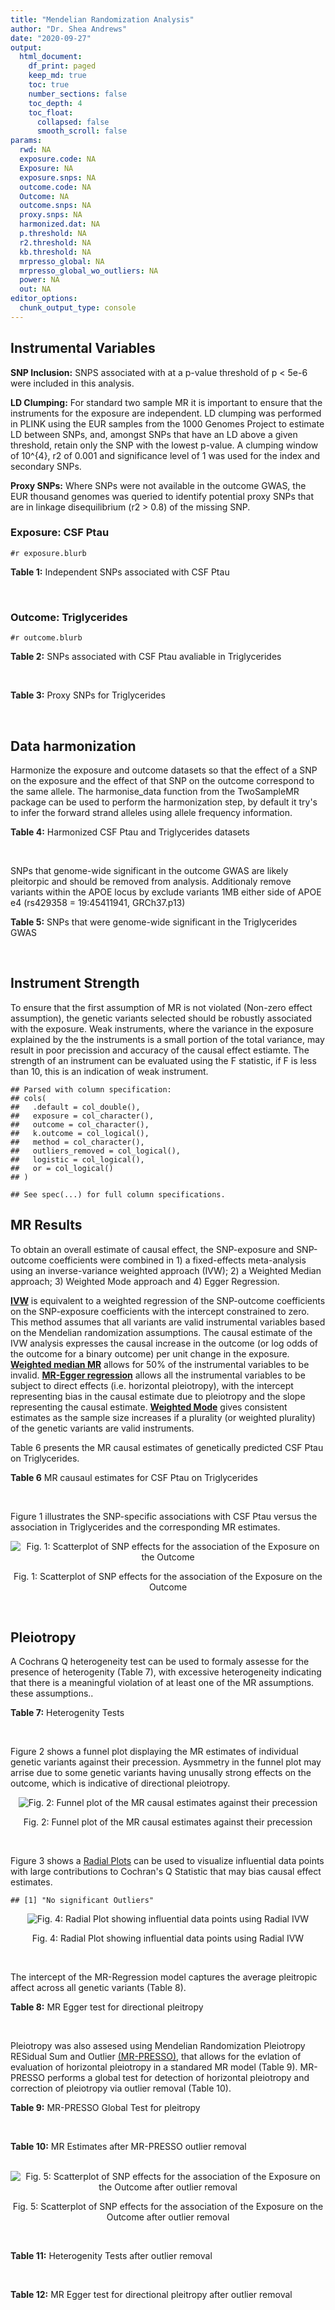 ```yaml
---
title: "Mendelian Randomization Analysis"
author: "Dr. Shea Andrews"
date: "2020-09-27"
output:
  html_document:
    df_print: paged
    keep_md: true
    toc: true
    number_sections: false
    toc_depth: 4
    toc_float:
      collapsed: false
      smooth_scroll: false
params:
  rwd: NA
  exposure.code: NA
  Exposure: NA
  exposure.snps: NA
  outcome.code: NA
  Outcome: NA
  outcome.snps: NA
  proxy.snps: NA
  harmonized.dat: NA
  p.threshold: NA
  r2.threshold: NA
  kb.threshold: NA
  mrpresso_global: NA
  mrpresso_global_wo_outliers: NA
  power: NA
  out: NA
editor_options:
  chunk_output_type: console
---
```







## Instrumental Variables
**SNP Inclusion:** SNPS associated with at a p-value threshold of p < 5e-6 were included in this analysis.
<br>

**LD Clumping:** For standard two sample MR it is important to ensure that the instruments for the exposure are independent. LD clumping was performed in PLINK using the EUR samples from the 1000 Genomes Project to estimate LD between SNPs, and, amongst SNPs that have an LD above a given threshold, retain only the SNP with the lowest p-value. A clumping window of 10^{4}, r2 of 0.001 and significance level of 1 was used for the index and secondary SNPs.
<br>

**Proxy SNPs:** Where SNPs were not available in the outcome GWAS, the EUR thousand genomes was queried to identify potential proxy SNPs that are in linkage disequilibrium (r2 > 0.8) of the missing SNP.
<br>

### Exposure: CSF Ptau
`#r exposure.blurb`
<br>

**Table 1:** Independent SNPs associated with CSF Ptau
<div data-pagedtable="false">
  <script data-pagedtable-source type="application/json">
{"columns":[{"label":["SNP"],"name":[1],"type":["chr"],"align":["left"]},{"label":["CHROM"],"name":[2],"type":["dbl"],"align":["right"]},{"label":["POS"],"name":[3],"type":["dbl"],"align":["right"]},{"label":["REF"],"name":[4],"type":["chr"],"align":["left"]},{"label":["ALT"],"name":[5],"type":["chr"],"align":["left"]},{"label":["AF"],"name":[6],"type":["dbl"],"align":["right"]},{"label":["BETA"],"name":[7],"type":["dbl"],"align":["right"]},{"label":["SE"],"name":[8],"type":["dbl"],"align":["right"]},{"label":["Z"],"name":[9],"type":["dbl"],"align":["right"]},{"label":["P"],"name":[10],"type":["dbl"],"align":["right"]},{"label":["N"],"name":[11],"type":["dbl"],"align":["right"]},{"label":["TRAIT"],"name":[12],"type":["chr"],"align":["left"]}],"data":[{"1":"rs4267554","2":"2","3":"46901045","4":"A","5":"G","6":"0.1037360","7":"-0.04197","8":"0.008801","9":"-4.768776","10":"1.976e-06","11":"3146","12":"CSF_ptau"},{"1":"rs35055419","2":"3","3":"190663557","4":"T","5":"C","6":"0.3498150","7":"0.03490","8":"0.005653","9":"6.173713","10":"7.624e-10","11":"3146","12":"CSF_ptau"},{"1":"rs16897042","2":"5","3":"67107448","4":"T","5":"C","6":"0.0184850","7":"0.07870","8":"0.016050","9":"4.903427","10":"9.998e-07","11":"3146","12":"CSF_ptau"},{"1":"rs60871478","2":"7","3":"827325","4":"A","5":"G","6":"0.7729760","7":"-0.03472","8":"0.006863","9":"-5.059010","10":"4.505e-07","11":"3146","12":"CSF_ptau"},{"1":"rs7798280","2":"7","3":"15093202","4":"C","5":"A","6":"0.3549910","7":"-0.03378","8":"0.006773","9":"-4.987450","10":"6.699e-07","11":"3146","12":"CSF_ptau"},{"1":"rs2439313","2":"8","3":"32533316","4":"A","5":"G","6":"0.5620010","7":"-0.02653","8":"0.005418","9":"-4.896640","10":"1.025e-06","11":"3146","12":"CSF_ptau"},{"1":"rs514716","2":"9","3":"3929424","4":"C","5":"T","6":"0.8443070","7":"0.04876","8":"0.008764","9":"5.563670","10":"2.935e-08","11":"3146","12":"CSF_ptau"},{"1":"rs9527039","2":"13","3":"53504675","4":"T","5":"C","6":"0.0810909","7":"-0.06098","8":"0.010450","9":"-5.835407","10":"5.947e-09","11":"3146","12":"CSF_ptau"},{"1":"rs12889974","2":"14","3":"77609298","4":"C","5":"G","6":"0.0913043","7":"0.04955","8":"0.010660","9":"4.648218","10":"3.555e-06","11":"3146","12":"CSF_ptau"},{"1":"rs12961169","2":"18","3":"77381649","4":"C","5":"T","6":"0.1395560","7":"0.05004","8":"0.008013","9":"6.244852","10":"5.117e-10","11":"3146","12":"CSF_ptau"},{"1":"rs769449","2":"19","3":"45410002","4":"G","5":"A","6":"0.0998545","7":"0.07930","8":"0.006542","9":"12.121675","10":"5.299e-33","11":"3146","12":"CSF_ptau"},{"1":"rs34871495","2":"20","3":"55310283","4":"C","5":"T","6":"0.0282916","7":"0.08995","8":"0.016740","9":"5.373357","10":"8.307e-08","11":"3146","12":"CSF_ptau"},{"1":"rs41157","2":"22","3":"30405151","4":"T","5":"C","6":"0.7146230","7":"-0.02538","8":"0.005504","9":"-4.611190","10":"4.182e-06","11":"3146","12":"CSF_ptau"}],"options":{"columns":{"min":{},"max":[10]},"rows":{"min":[10],"max":[10]},"pages":{}}}
  </script>
</div>
<br>

### Outcome: Triglycerides
`#r outcome.blurb`
<br>

**Table 2:** SNPs associated with CSF Ptau avaliable in Triglycerides
<div data-pagedtable="false">
  <script data-pagedtable-source type="application/json">
{"columns":[{"label":["SNP"],"name":[1],"type":["chr"],"align":["left"]},{"label":["CHROM"],"name":[2],"type":["dbl"],"align":["right"]},{"label":["POS"],"name":[3],"type":["dbl"],"align":["right"]},{"label":["REF"],"name":[4],"type":["chr"],"align":["left"]},{"label":["ALT"],"name":[5],"type":["chr"],"align":["left"]},{"label":["AF"],"name":[6],"type":["dbl"],"align":["right"]},{"label":["BETA"],"name":[7],"type":["dbl"],"align":["right"]},{"label":["SE"],"name":[8],"type":["dbl"],"align":["right"]},{"label":["Z"],"name":[9],"type":["dbl"],"align":["right"]},{"label":["P"],"name":[10],"type":["dbl"],"align":["right"]},{"label":["N"],"name":[11],"type":["dbl"],"align":["right"]},{"label":["TRAIT"],"name":[12],"type":["chr"],"align":["left"]}],"data":[{"1":"rs4267554","2":"2","3":"46901045","4":"A","5":"G","6":"0.1037360","7":"0.0058","8":"0.0075","9":"0.7733333","10":"6.415e-01","11":"91013.00","12":"Triglycerides"},{"1":"rs16897042","2":"5","3":"67107448","4":"T","5":"C","6":"0.0184850","7":"0.0052","8":"0.0151","9":"0.3443709","10":"5.561e-01","11":"87892.00","12":"Triglycerides"},{"1":"rs7798280","2":"7","3":"15093202","4":"C","5":"A","6":"0.3549910","7":"0.0030","8":"0.0051","9":"0.5882353","10":"5.272e-01","11":"91013.00","12":"Triglycerides"},{"1":"rs514716","2":"9","3":"3929424","4":"C","5":"T","6":"0.8443070","7":"-0.0029","8":"0.0071","9":"-0.4084510","10":"8.813e-01","11":"91013.00","12":"Triglycerides"},{"1":"rs9527039","2":"13","3":"53504675","4":"T","5":"C","6":"0.0810909","7":"-0.0079","8":"0.0089","9":"-0.8876400","10":"3.888e-01","11":"90042.00","12":"Triglycerides"},{"1":"rs769449","2":"19","3":"45410002","4":"G","5":"A","6":"0.0998545","7":"0.0423","8":"0.0069","9":"6.1304348","10":"3.150e-09","11":"87395.76","12":"Triglycerides"},{"1":"rs41157","2":"22","3":"30405151","4":"T","5":"C","6":"0.7146230","7":"0.0011","8":"0.0049","9":"0.2244898","10":"9.403e-01","11":"87974.00","12":"Triglycerides"},{"1":"rs35055419","2":"NA","3":"NA","4":"NA","5":"NA","6":"NA","7":"NA","8":"NA","9":"NA","10":"NA","11":"NA","12":"NA"},{"1":"rs60871478","2":"NA","3":"NA","4":"NA","5":"NA","6":"NA","7":"NA","8":"NA","9":"NA","10":"NA","11":"NA","12":"NA"},{"1":"rs2439313","2":"NA","3":"NA","4":"NA","5":"NA","6":"NA","7":"NA","8":"NA","9":"NA","10":"NA","11":"NA","12":"NA"},{"1":"rs12889974","2":"NA","3":"NA","4":"NA","5":"NA","6":"NA","7":"NA","8":"NA","9":"NA","10":"NA","11":"NA","12":"NA"},{"1":"rs12961169","2":"NA","3":"NA","4":"NA","5":"NA","6":"NA","7":"NA","8":"NA","9":"NA","10":"NA","11":"NA","12":"NA"},{"1":"rs34871495","2":"NA","3":"NA","4":"NA","5":"NA","6":"NA","7":"NA","8":"NA","9":"NA","10":"NA","11":"NA","12":"NA"}],"options":{"columns":{"min":{},"max":[10]},"rows":{"min":[10],"max":[10]},"pages":{}}}
  </script>
</div>
<br>

**Table 3:** Proxy SNPs for Triglycerides
<div data-pagedtable="false">
  <script data-pagedtable-source type="application/json">
{"columns":[{"label":["target_snp"],"name":[1],"type":["chr"],"align":["left"]},{"label":["proxy_snp"],"name":[2],"type":["chr"],"align":["left"]},{"label":["ld.r2"],"name":[3],"type":["dbl"],"align":["right"]},{"label":["Dprime"],"name":[4],"type":["dbl"],"align":["right"]},{"label":["PHASE"],"name":[5],"type":["chr"],"align":["left"]},{"label":["X12"],"name":[6],"type":["lgl"],"align":["right"]},{"label":["CHROM"],"name":[7],"type":["dbl"],"align":["right"]},{"label":["POS"],"name":[8],"type":["dbl"],"align":["right"]},{"label":["REF.proxy"],"name":[9],"type":["chr"],"align":["left"]},{"label":["ALT.proxy"],"name":[10],"type":["chr"],"align":["left"]},{"label":["AF"],"name":[11],"type":["dbl"],"align":["right"]},{"label":["BETA"],"name":[12],"type":["dbl"],"align":["right"]},{"label":["SE"],"name":[13],"type":["dbl"],"align":["right"]},{"label":["Z"],"name":[14],"type":["dbl"],"align":["right"]},{"label":["P"],"name":[15],"type":["dbl"],"align":["right"]},{"label":["N"],"name":[16],"type":["dbl"],"align":["right"]},{"label":["TRAIT"],"name":[17],"type":["chr"],"align":["left"]},{"label":["ref"],"name":[18],"type":["chr"],"align":["left"]},{"label":["ref.proxy"],"name":[19],"type":["chr"],"align":["left"]},{"label":["alt"],"name":[20],"type":["chr"],"align":["left"]},{"label":["alt.proxy"],"name":[21],"type":["chr"],"align":["left"]},{"label":["ALT"],"name":[22],"type":["chr"],"align":["left"]},{"label":["REF"],"name":[23],"type":["chr"],"align":["left"]},{"label":["proxy.outcome"],"name":[24],"type":["lgl"],"align":["right"]}],"data":[{"1":"rs35055419","2":"rs2088882","3":"1.000000","4":"1.000000","5":"CG/TA","6":"NA","7":"3","8":"190656524","9":"A","10":"G","11":"0.347834","12":"0.0026","13":"0.0048","14":"0.54166667","15":"0.7000","16":"91013","17":"Triglycerides","18":"C","19":"G","20":"T","21":"A","22":"C","23":"T","24":"TRUE"},{"1":"rs60871478","2":"rs4374882","3":"0.980202","4":"1.000000","5":"AC/GT","6":"NA","7":"7","8":"821798","9":"C","10":"T","11":"0.726636","12":"0.0117","13":"0.0070","14":"1.67142857","15":"0.1534","16":"89013","17":"Triglycerides","18":"A","19":"C","20":"G","21":"T","22":"G","23":"A","24":"TRUE"},{"1":"rs2439313","2":"rs2919392","3":"0.919506","4":"0.978764","5":"AA/GG","6":"NA","7":"8","8":"32524451","9":"A","10":"G","11":"0.563021","12":"-0.0045","13":"0.0049","14":"-0.91836700","15":"0.3620","16":"91013","17":"Triglycerides","18":"A","19":"A","20":"G","21":"G","22":"G","23":"A","24":"TRUE"},{"1":"rs12961169","2":"rs7233060","3":"0.938982","4":"0.979050","5":"TA/CG","6":"NA","7":"18","8":"77392379","9":"G","10":"A","11":"0.139594","12":"0.0003","13":"0.0069","14":"0.04347826","15":"0.6323","16":"89215","17":"Triglycerides","18":"T","19":"A","20":"C","21":"G","22":"T","23":"C","24":"TRUE"},{"1":"rs12889974","2":"NA","3":"NA","4":"NA","5":"NA","6":"NA","7":"NA","8":"NA","9":"NA","10":"NA","11":"NA","12":"NA","13":"NA","14":"NA","15":"NA","16":"NA","17":"NA","18":"NA","19":"NA","20":"NA","21":"NA","22":"NA","23":"NA","24":"NA"},{"1":"rs34871495","2":"NA","3":"NA","4":"NA","5":"NA","6":"NA","7":"NA","8":"NA","9":"NA","10":"NA","11":"NA","12":"NA","13":"NA","14":"NA","15":"NA","16":"NA","17":"NA","18":"NA","19":"NA","20":"NA","21":"NA","22":"NA","23":"NA","24":"NA"}],"options":{"columns":{"min":{},"max":[10]},"rows":{"min":[10],"max":[10]},"pages":{}}}
  </script>
</div>
<br>

## Data harmonization
Harmonize the exposure and outcome datasets so that the effect of a SNP on the exposure and the effect of that SNP on the outcome correspond to the same allele. The harmonise_data function from the TwoSampleMR package can be used to perform the harmonization step, by default it try's to infer the forward strand alleles using allele frequency information.
<br>

**Table 4:** Harmonized CSF Ptau and Triglycerides datasets
<div data-pagedtable="false">
  <script data-pagedtable-source type="application/json">
{"columns":[{"label":["SNP"],"name":[1],"type":["chr"],"align":["left"]},{"label":["effect_allele.exposure"],"name":[2],"type":["chr"],"align":["left"]},{"label":["other_allele.exposure"],"name":[3],"type":["chr"],"align":["left"]},{"label":["effect_allele.outcome"],"name":[4],"type":["chr"],"align":["left"]},{"label":["other_allele.outcome"],"name":[5],"type":["chr"],"align":["left"]},{"label":["beta.exposure"],"name":[6],"type":["dbl"],"align":["right"]},{"label":["beta.outcome"],"name":[7],"type":["dbl"],"align":["right"]},{"label":["eaf.exposure"],"name":[8],"type":["dbl"],"align":["right"]},{"label":["eaf.outcome"],"name":[9],"type":["dbl"],"align":["right"]},{"label":["remove"],"name":[10],"type":["lgl"],"align":["right"]},{"label":["palindromic"],"name":[11],"type":["lgl"],"align":["right"]},{"label":["ambiguous"],"name":[12],"type":["lgl"],"align":["right"]},{"label":["id.outcome"],"name":[13],"type":["chr"],"align":["left"]},{"label":["chr.outcome"],"name":[14],"type":["dbl"],"align":["right"]},{"label":["pos.outcome"],"name":[15],"type":["dbl"],"align":["right"]},{"label":["se.outcome"],"name":[16],"type":["dbl"],"align":["right"]},{"label":["z.outcome"],"name":[17],"type":["dbl"],"align":["right"]},{"label":["pval.outcome"],"name":[18],"type":["dbl"],"align":["right"]},{"label":["samplesize.outcome"],"name":[19],"type":["dbl"],"align":["right"]},{"label":["outcome"],"name":[20],"type":["chr"],"align":["left"]},{"label":["mr_keep.outcome"],"name":[21],"type":["lgl"],"align":["right"]},{"label":["pval_origin.outcome"],"name":[22],"type":["chr"],"align":["left"]},{"label":["chr.exposure"],"name":[23],"type":["dbl"],"align":["right"]},{"label":["pos.exposure"],"name":[24],"type":["dbl"],"align":["right"]},{"label":["se.exposure"],"name":[25],"type":["dbl"],"align":["right"]},{"label":["z.exposure"],"name":[26],"type":["dbl"],"align":["right"]},{"label":["pval.exposure"],"name":[27],"type":["dbl"],"align":["right"]},{"label":["samplesize.exposure"],"name":[28],"type":["dbl"],"align":["right"]},{"label":["exposure"],"name":[29],"type":["chr"],"align":["left"]},{"label":["mr_keep.exposure"],"name":[30],"type":["lgl"],"align":["right"]},{"label":["pval_origin.exposure"],"name":[31],"type":["chr"],"align":["left"]},{"label":["id.exposure"],"name":[32],"type":["chr"],"align":["left"]},{"label":["action"],"name":[33],"type":["dbl"],"align":["right"]},{"label":["mr_keep"],"name":[34],"type":["lgl"],"align":["right"]},{"label":["pt"],"name":[35],"type":["dbl"],"align":["right"]},{"label":["pleitropy_keep"],"name":[36],"type":["lgl"],"align":["right"]},{"label":["mrpresso_RSSobs"],"name":[37],"type":["lgl"],"align":["right"]},{"label":["mrpresso_pval"],"name":[38],"type":["lgl"],"align":["right"]},{"label":["mrpresso_keep"],"name":[39],"type":["lgl"],"align":["right"]}],"data":[{"1":"rs12961169","2":"T","3":"C","4":"T","5":"C","6":"0.05004","7":"0.0003","8":"0.1395560","9":"0.1395940","10":"FALSE","11":"FALSE","12":"FALSE","13":"Lp5mhm","14":"18","15":"77392379","16":"0.0069","17":"0.04347826","18":"6.323e-01","19":"89215.00","20":"Willer2013tg","21":"TRUE","22":"reported","23":"18","24":"77381649","25":"0.008013","26":"6.244852","27":"5.117e-10","28":"3146","29":"Deming2017ptau","30":"TRUE","31":"reported","32":"dbJHhB","33":"2","34":"TRUE","35":"5e-06","36":"TRUE","37":"NA","38":"NA","39":"TRUE"},{"1":"rs16897042","2":"C","3":"T","4":"C","5":"T","6":"0.07870","7":"0.0052","8":"0.0184850","9":"0.0184850","10":"FALSE","11":"FALSE","12":"FALSE","13":"Lp5mhm","14":"5","15":"67107448","16":"0.0151","17":"0.34437086","18":"5.561e-01","19":"87892.00","20":"Willer2013tg","21":"TRUE","22":"reported","23":"5","24":"67107448","25":"0.016050","26":"4.903427","27":"9.998e-07","28":"3146","29":"Deming2017ptau","30":"TRUE","31":"reported","32":"dbJHhB","33":"2","34":"TRUE","35":"5e-06","36":"TRUE","37":"NA","38":"NA","39":"TRUE"},{"1":"rs2439313","2":"G","3":"A","4":"G","5":"A","6":"-0.02653","7":"-0.0045","8":"0.5620010","9":"0.5630210","10":"FALSE","11":"FALSE","12":"FALSE","13":"Lp5mhm","14":"8","15":"32524451","16":"0.0049","17":"-0.91836700","18":"3.620e-01","19":"91013.00","20":"Willer2013tg","21":"TRUE","22":"reported","23":"8","24":"32533316","25":"0.005418","26":"-4.896640","27":"1.025e-06","28":"3146","29":"Deming2017ptau","30":"TRUE","31":"reported","32":"dbJHhB","33":"2","34":"TRUE","35":"5e-06","36":"TRUE","37":"NA","38":"NA","39":"TRUE"},{"1":"rs35055419","2":"C","3":"T","4":"C","5":"T","6":"0.03490","7":"0.0026","8":"0.3498150","9":"0.3478340","10":"FALSE","11":"FALSE","12":"FALSE","13":"Lp5mhm","14":"3","15":"190656524","16":"0.0048","17":"0.54166667","18":"7.000e-01","19":"91013.00","20":"Willer2013tg","21":"TRUE","22":"reported","23":"3","24":"190663557","25":"0.005653","26":"6.173713","27":"7.624e-10","28":"3146","29":"Deming2017ptau","30":"TRUE","31":"reported","32":"dbJHhB","33":"2","34":"TRUE","35":"5e-06","36":"TRUE","37":"NA","38":"NA","39":"TRUE"},{"1":"rs41157","2":"C","3":"T","4":"C","5":"T","6":"-0.02538","7":"0.0011","8":"0.7146230","9":"0.7146230","10":"FALSE","11":"FALSE","12":"FALSE","13":"Lp5mhm","14":"22","15":"30405151","16":"0.0049","17":"0.22448980","18":"9.403e-01","19":"87974.00","20":"Willer2013tg","21":"TRUE","22":"reported","23":"22","24":"30405151","25":"0.005504","26":"-4.611190","27":"4.182e-06","28":"3146","29":"Deming2017ptau","30":"TRUE","31":"reported","32":"dbJHhB","33":"2","34":"TRUE","35":"5e-06","36":"TRUE","37":"NA","38":"NA","39":"TRUE"},{"1":"rs4267554","2":"G","3":"A","4":"G","5":"A","6":"-0.04197","7":"0.0058","8":"0.1037360","9":"0.1037360","10":"FALSE","11":"FALSE","12":"FALSE","13":"Lp5mhm","14":"2","15":"46901045","16":"0.0075","17":"0.77333333","18":"6.415e-01","19":"91013.00","20":"Willer2013tg","21":"TRUE","22":"reported","23":"2","24":"46901045","25":"0.008801","26":"-4.768776","27":"1.976e-06","28":"3146","29":"Deming2017ptau","30":"TRUE","31":"reported","32":"dbJHhB","33":"2","34":"TRUE","35":"5e-06","36":"TRUE","37":"NA","38":"NA","39":"TRUE"},{"1":"rs514716","2":"T","3":"C","4":"T","5":"C","6":"0.04876","7":"-0.0029","8":"0.8443070","9":"0.8443070","10":"FALSE","11":"FALSE","12":"FALSE","13":"Lp5mhm","14":"9","15":"3929424","16":"0.0071","17":"-0.40845100","18":"8.813e-01","19":"91013.00","20":"Willer2013tg","21":"TRUE","22":"reported","23":"9","24":"3929424","25":"0.008764","26":"5.563670","27":"2.935e-08","28":"3146","29":"Deming2017ptau","30":"TRUE","31":"reported","32":"dbJHhB","33":"2","34":"TRUE","35":"5e-06","36":"TRUE","37":"NA","38":"NA","39":"TRUE"},{"1":"rs60871478","2":"G","3":"A","4":"G","5":"A","6":"-0.03472","7":"0.0117","8":"0.7729760","9":"0.7266360","10":"FALSE","11":"FALSE","12":"FALSE","13":"Lp5mhm","14":"7","15":"821798","16":"0.0070","17":"1.67142857","18":"1.534e-01","19":"89013.00","20":"Willer2013tg","21":"TRUE","22":"reported","23":"7","24":"827325","25":"0.006863","26":"-5.059010","27":"4.505e-07","28":"3146","29":"Deming2017ptau","30":"TRUE","31":"reported","32":"dbJHhB","33":"2","34":"TRUE","35":"5e-06","36":"TRUE","37":"NA","38":"NA","39":"TRUE"},{"1":"rs769449","2":"A","3":"G","4":"A","5":"G","6":"0.07930","7":"0.0423","8":"0.0998545","9":"0.0998545","10":"FALSE","11":"FALSE","12":"FALSE","13":"Lp5mhm","14":"19","15":"45410002","16":"0.0069","17":"6.13043478","18":"3.150e-09","19":"87395.76","20":"Willer2013tg","21":"TRUE","22":"reported","23":"19","24":"45410002","25":"0.006542","26":"12.121675","27":"5.299e-33","28":"3146","29":"Deming2017ptau","30":"TRUE","31":"reported","32":"dbJHhB","33":"2","34":"TRUE","35":"5e-06","36":"FALSE","37":"NA","38":"NA","39":"TRUE"},{"1":"rs7798280","2":"A","3":"C","4":"A","5":"C","6":"-0.03378","7":"0.0030","8":"0.3549910","9":"0.3549910","10":"FALSE","11":"FALSE","12":"FALSE","13":"Lp5mhm","14":"7","15":"15093202","16":"0.0051","17":"0.58823529","18":"5.272e-01","19":"91013.00","20":"Willer2013tg","21":"TRUE","22":"reported","23":"7","24":"15093202","25":"0.006773","26":"-4.987450","27":"6.699e-07","28":"3146","29":"Deming2017ptau","30":"TRUE","31":"reported","32":"dbJHhB","33":"2","34":"TRUE","35":"5e-06","36":"TRUE","37":"NA","38":"NA","39":"TRUE"},{"1":"rs9527039","2":"C","3":"T","4":"C","5":"T","6":"-0.06098","7":"-0.0079","8":"0.0810909","9":"0.0810909","10":"FALSE","11":"FALSE","12":"FALSE","13":"Lp5mhm","14":"13","15":"53504675","16":"0.0089","17":"-0.88764000","18":"3.888e-01","19":"90042.00","20":"Willer2013tg","21":"TRUE","22":"reported","23":"13","24":"53504675","25":"0.010450","26":"-5.835407","27":"5.947e-09","28":"3146","29":"Deming2017ptau","30":"TRUE","31":"reported","32":"dbJHhB","33":"2","34":"TRUE","35":"5e-06","36":"TRUE","37":"NA","38":"NA","39":"TRUE"}],"options":{"columns":{"min":{},"max":[10]},"rows":{"min":[10],"max":[10]},"pages":{}}}
  </script>
</div>
<br>

SNPs that genome-wide significant in the outcome GWAS are likely pleitorpic and should be removed from analysis. Additionaly remove variants within the APOE locus by exclude variants 1MB either side of APOE e4 (rs429358 = 19:45411941, GRCh37.p13)
<br>


**Table 5:** SNPs that were genome-wide significant in the Triglycerides GWAS
<div data-pagedtable="false">
  <script data-pagedtable-source type="application/json">
{"columns":[{"label":["SNP"],"name":[1],"type":["chr"],"align":["left"]},{"label":["chr.outcome"],"name":[2],"type":["dbl"],"align":["right"]},{"label":["pos.outcome"],"name":[3],"type":["dbl"],"align":["right"]},{"label":["pval.exposure"],"name":[4],"type":["dbl"],"align":["right"]},{"label":["pval.outcome"],"name":[5],"type":["dbl"],"align":["right"]}],"data":[{"1":"rs769449","2":"19","3":"45410002","4":"5.299e-33","5":"3.15e-09"}],"options":{"columns":{"min":{},"max":[10]},"rows":{"min":[10],"max":[10]},"pages":{}}}
  </script>
</div>
<br>


## Instrument Strength
To ensure that the first assumption of MR is not violated (Non-zero effect assumption), the genetic variants selected should be robustly associated with the exposure. Weak instruments, where the variance in the exposure explained by the the instruments is a small portion of the total variance, may result in poor precission and accuracy of the causal effect estiamte. The strength of an instrument can be evaluated using the F statistic, if F is less than 10, this is an indication of weak instrument.


```
## Parsed with column specification:
## cols(
##   .default = col_double(),
##   exposure = col_character(),
##   outcome = col_character(),
##   k.outcome = col_logical(),
##   method = col_character(),
##   outliers_removed = col_logical(),
##   logistic = col_logical(),
##   or = col_logical()
## )
```

```
## See spec(...) for full column specifications.
```

<div data-pagedtable="false">
  <script data-pagedtable-source type="application/json">
{"columns":[{"label":["outliers_removed"],"name":[1],"type":["lgl"],"align":["right"]},{"label":["pve.exposure"],"name":[2],"type":["dbl"],"align":["right"]},{"label":["F"],"name":[3],"type":["dbl"],"align":["right"]},{"label":["Alpha"],"name":[4],"type":["dbl"],"align":["right"]},{"label":["NCP"],"name":[5],"type":["dbl"],"align":["right"]},{"label":["Power"],"name":[6],"type":["dbl"],"align":["right"]}],"data":[{"1":"FALSE","2":"0.09095326","3":"31.36676","4":"0.05","5":"0.0548239","6":"0.05630378"}],"options":{"columns":{"min":{},"max":[10]},"rows":{"min":[10],"max":[10]},"pages":{}}}
  </script>
</div>

##  MR Results
To obtain an overall estimate of causal effect, the SNP-exposure and SNP-outcome coefficients were combined in 1) a fixed-effects meta-analysis using an inverse-variance weighted approach (IVW); 2) a Weighted Median approach; 3) Weighted Mode approach and 4) Egger Regression.


[**IVW**](https://doi.org/10.1002/gepi.21758) is equivalent to a weighted regression of the SNP-outcome coefficients on the SNP-exposure coefficients with the intercept constrained to zero. This method assumes that all variants are valid instrumental variables based on the Mendelian randomization assumptions. The causal estimate of the IVW analysis expresses the causal increase in the outcome (or log odds of the outcome for a binary outcome) per unit change in the exposure. [**Weighted median MR**](https://doi.org/10.1002/gepi.21965) allows for 50% of the instrumental variables to be invalid. [**MR-Egger regression**](https://doi.org/10.1093/ije/dyw220) allows all the instrumental variables to be subject to direct effects (i.e. horizontal pleiotropy), with the intercept representing bias in the causal estimate due to pleiotropy and the slope representing the causal estimate. [**Weighted Mode**](https://doi.org/10.1093/ije/dyx102) gives consistent estimates as the sample size increases if a plurality (or weighted plurality) of the genetic variants are valid instruments.
<br>



Table 6 presents the MR causal estimates of genetically predicted CSF Ptau on Triglycerides.
<br>

**Table 6** MR causaul estimates for CSF Ptau on Triglycerides
<div data-pagedtable="false">
  <script data-pagedtable-source type="application/json">
{"columns":[{"label":["id.exposure"],"name":[1],"type":["chr"],"align":["left"]},{"label":["id.outcome"],"name":[2],"type":["chr"],"align":["left"]},{"label":["outcome"],"name":[3],"type":["fctr"],"align":["left"]},{"label":["exposure"],"name":[4],"type":["fctr"],"align":["left"]},{"label":["method"],"name":[5],"type":["fctr"],"align":["left"]},{"label":["nsnp"],"name":[6],"type":["int"],"align":["right"]},{"label":["b"],"name":[7],"type":["dbl"],"align":["right"]},{"label":["se"],"name":[8],"type":["dbl"],"align":["right"]},{"label":["pval"],"name":[9],"type":["dbl"],"align":["right"]}],"data":[{"1":"dbJHhB","2":"Lp5mhm","3":"Willer2013tg","4":"Deming2017ptau","5":"Inverse variance weighted (fixed effects)","6":"10","7":"-0.008830860","8":"0.05112008","9":"0.8628500"},{"1":"dbJHhB","2":"Lp5mhm","3":"Willer2013tg","4":"Deming2017ptau","5":"Weighted median","6":"10","7":"-0.003917417","8":"0.06643675","9":"0.9529803"},{"1":"dbJHhB","2":"Lp5mhm","3":"Willer2013tg","4":"Deming2017ptau","5":"Weighted mode","6":"10","7":"-0.002301636","8":"0.09652295","9":"0.9814962"},{"1":"dbJHhB","2":"Lp5mhm","3":"Willer2013tg","4":"Deming2017ptau","5":"MR Egger","6":"10","7":"0.044146739","8":"0.17544646","9":"0.8076741"}],"options":{"columns":{"min":{},"max":[10]},"rows":{"min":[10],"max":[10]},"pages":{}}}
  </script>
</div>
<br>

Figure 1 illustrates the SNP-specific associations with CSF Ptau versus the association in Triglycerides and the corresponding MR estimates.
<br>

<div class="figure" style="text-align: center">
<img src="/sc/arion/projects/LOAD/shea/Projects/MR_ADPhenome/results/MR_ADbidir/Deming2017ptau/Willer2013tg/Deming2017ptau_5e-6_Willer2013tg_MR_Analaysis_files/figure-html/scatter_plot-1.png" alt="Fig. 1: Scatterplot of SNP effects for the association of the Exposure on the Outcome"  />
<p class="caption">Fig. 1: Scatterplot of SNP effects for the association of the Exposure on the Outcome</p>
</div>
<br>


## Pleiotropy
A Cochrans Q heterogeneity test can be used to formaly assesse for the presence of heterogenity (Table 7), with excessive heterogeneity indicating that there is a meaningful violation of at least one of the MR assumptions.
these assumptions..
<br>

**Table 7:** Heterogenity Tests
<div data-pagedtable="false">
  <script data-pagedtable-source type="application/json">
{"columns":[{"label":["id.exposure"],"name":[1],"type":["chr"],"align":["left"]},{"label":["id.outcome"],"name":[2],"type":["chr"],"align":["left"]},{"label":["outcome"],"name":[3],"type":["fctr"],"align":["left"]},{"label":["exposure"],"name":[4],"type":["fctr"],"align":["left"]},{"label":["method"],"name":[5],"type":["fctr"],"align":["left"]},{"label":["Q"],"name":[6],"type":["dbl"],"align":["right"]},{"label":["Q_df"],"name":[7],"type":["dbl"],"align":["right"]},{"label":["Q_pval"],"name":[8],"type":["dbl"],"align":["right"]}],"data":[{"1":"dbJHhB","2":"Lp5mhm","3":"Willer2013tg","4":"Deming2017ptau","5":"MR Egger","6":"5.870675","7":"8","8":"0.6617156"},{"1":"dbJHhB","2":"Lp5mhm","3":"Willer2013tg","4":"Deming2017ptau","5":"Inverse variance weighted","6":"5.970313","7":"9","8":"0.7428858"}],"options":{"columns":{"min":{},"max":[10]},"rows":{"min":[10],"max":[10]},"pages":{}}}
  </script>
</div>
<br>

Figure 2 shows a funnel plot displaying the MR estimates of individual genetic variants against their precession. Aysmmetry in the funnel plot may arrise due to some genetic variants having unusally strong effects on the outcome, which is indicative of directional pleiotropy.
<br>

<div class="figure" style="text-align: center">
<img src="/sc/arion/projects/LOAD/shea/Projects/MR_ADPhenome/results/MR_ADbidir/Deming2017ptau/Willer2013tg/Deming2017ptau_5e-6_Willer2013tg_MR_Analaysis_files/figure-html/funnel_plot-1.png" alt="Fig. 2: Funnel plot of the MR causal estimates against their precession"  />
<p class="caption">Fig. 2: Funnel plot of the MR causal estimates against their precession</p>
</div>
<br>

Figure 3 shows a [Radial Plots](https://github.com/WSpiller/RadialMR) can be used to visualize influential data points with large contributions to Cochran's Q Statistic that may bias causal effect estimates.




```
## [1] "No significant Outliers"
```

<div class="figure" style="text-align: center">
<img src="/sc/arion/projects/LOAD/shea/Projects/MR_ADPhenome/results/MR_ADbidir/Deming2017ptau/Willer2013tg/Deming2017ptau_5e-6_Willer2013tg_MR_Analaysis_files/figure-html/Radial_Plot-1.png" alt="Fig. 4: Radial Plot showing influential data points using Radial IVW"  />
<p class="caption">Fig. 4: Radial Plot showing influential data points using Radial IVW</p>
</div>
<br>

The intercept of the MR-Regression model captures the average pleitropic affect across all genetic variants (Table 8).
<br>

**Table 8:** MR Egger test for directional pleitropy
<div data-pagedtable="false">
  <script data-pagedtable-source type="application/json">
{"columns":[{"label":["id.exposure"],"name":[1],"type":["chr"],"align":["left"]},{"label":["id.outcome"],"name":[2],"type":["chr"],"align":["left"]},{"label":["outcome"],"name":[3],"type":["fctr"],"align":["left"]},{"label":["exposure"],"name":[4],"type":["fctr"],"align":["left"]},{"label":["egger_intercept"],"name":[5],"type":["dbl"],"align":["right"]},{"label":["se"],"name":[6],"type":["dbl"],"align":["right"]},{"label":["pval"],"name":[7],"type":["dbl"],"align":["right"]}],"data":[{"1":"dbJHhB","2":"Lp5mhm","3":"Willer2013tg","4":"Deming2017ptau","5":"-0.002119781","6":"0.006715498","7":"0.7603419"}],"options":{"columns":{"min":{},"max":[10]},"rows":{"min":[10],"max":[10]},"pages":{}}}
  </script>
</div>
<br>

Pleiotropy was also assesed using Mendelian Randomization Pleiotropy RESidual Sum and Outlier [(MR-PRESSO)](https://doi.org/10.1038/s41588-018-0099-7), that allows for the evlation of evaluation of horizontal pleiotropy in a standared MR model (Table 9). MR-PRESSO performs a global test for detection of horizontal pleiotropy and correction of pleiotropy via outlier removal (Table 10).
<br>

**Table 9:** MR-PRESSO Global Test for pleitropy
<div data-pagedtable="false">
  <script data-pagedtable-source type="application/json">
{"columns":[{"label":["id.exposure"],"name":[1],"type":["chr"],"align":["left"]},{"label":["id.outcome"],"name":[2],"type":["chr"],"align":["left"]},{"label":["outcome"],"name":[3],"type":["chr"],"align":["left"]},{"label":["exposure"],"name":[4],"type":["chr"],"align":["left"]},{"label":["pt"],"name":[5],"type":["dbl"],"align":["right"]},{"label":["outliers_removed"],"name":[6],"type":["lgl"],"align":["right"]},{"label":["n_outliers"],"name":[7],"type":["dbl"],"align":["right"]},{"label":["RSSobs"],"name":[8],"type":["dbl"],"align":["right"]},{"label":["pval"],"name":[9],"type":["dbl"],"align":["right"]}],"data":[{"1":"dbJHhB","2":"Lp5mhm","3":"Willer2013tg","4":"Deming2017ptau","5":"5e-06","6":"FALSE","7":"0","8":"7.148811","9":"0.7637"}],"options":{"columns":{"min":{},"max":[10]},"rows":{"min":[10],"max":[10]},"pages":{}}}
  </script>
</div>
<br>


**Table 10:** MR Estimates after MR-PRESSO outlier removal
<div data-pagedtable="false">
  <script data-pagedtable-source type="application/json">
{"columns":[{"label":["id.exposure"],"name":[1],"type":["fctr"],"align":["left"]},{"label":["id.outcome"],"name":[2],"type":["fctr"],"align":["left"]},{"label":["outcome"],"name":[3],"type":["fctr"],"align":["left"]},{"label":["exposure"],"name":[4],"type":["fctr"],"align":["left"]},{"label":["method"],"name":[5],"type":["fctr"],"align":["left"]},{"label":["nsnp"],"name":[6],"type":["lgl"],"align":["right"]},{"label":["b"],"name":[7],"type":["lgl"],"align":["right"]},{"label":["se"],"name":[8],"type":["lgl"],"align":["right"]},{"label":["pval"],"name":[9],"type":["lgl"],"align":["right"]}],"data":[{"1":"dbJHhB","2":"Lp5mhm","3":"Willer2013tg","4":"Deming2017ptau","5":"mrpresso","6":"NA","7":"NA","8":"NA","9":"NA"}],"options":{"columns":{"min":{},"max":[10]},"rows":{"min":[10],"max":[10]},"pages":{}}}
  </script>
</div>
<br>

<div class="figure" style="text-align: center">
<img src="/sc/arion/projects/LOAD/shea/Projects/MR_ADPhenome/results/MR_ADbidir/Deming2017ptau/Willer2013tg/Deming2017ptau_5e-6_Willer2013tg_MR_Analaysis_files/figure-html/scatter_plot_outlier-1.png" alt="Fig. 5: Scatterplot of SNP effects for the association of the Exposure on the Outcome after outlier removal"  />
<p class="caption">Fig. 5: Scatterplot of SNP effects for the association of the Exposure on the Outcome after outlier removal</p>
</div>
<br>

**Table 11:** Heterogenity Tests after outlier removal
<div data-pagedtable="false">
  <script data-pagedtable-source type="application/json">
{"columns":[{"label":["id.exposure"],"name":[1],"type":["fctr"],"align":["left"]},{"label":["id.outcome"],"name":[2],"type":["fctr"],"align":["left"]},{"label":["outcome"],"name":[3],"type":["fctr"],"align":["left"]},{"label":["exposure"],"name":[4],"type":["fctr"],"align":["left"]},{"label":["method"],"name":[5],"type":["fctr"],"align":["left"]},{"label":["Q"],"name":[6],"type":["lgl"],"align":["right"]},{"label":["Q_df"],"name":[7],"type":["lgl"],"align":["right"]},{"label":["Q_pval"],"name":[8],"type":["lgl"],"align":["right"]}],"data":[{"1":"dbJHhB","2":"Lp5mhm","3":"Willer2013tg","4":"Deming2017ptau","5":"mrpresso","6":"NA","7":"NA","8":"NA"}],"options":{"columns":{"min":{},"max":[10]},"rows":{"min":[10],"max":[10]},"pages":{}}}
  </script>
</div>
<br>

**Table 12:** MR Egger test for directional pleitropy after outlier removal
<div data-pagedtable="false">
  <script data-pagedtable-source type="application/json">
{"columns":[{"label":["id.exposure"],"name":[1],"type":["fctr"],"align":["left"]},{"label":["id.outcome"],"name":[2],"type":["fctr"],"align":["left"]},{"label":["outcome"],"name":[3],"type":["fctr"],"align":["left"]},{"label":["exposure"],"name":[4],"type":["fctr"],"align":["left"]},{"label":["method"],"name":[5],"type":["fctr"],"align":["left"]},{"label":["egger_intercept"],"name":[6],"type":["lgl"],"align":["right"]},{"label":["se"],"name":[7],"type":["lgl"],"align":["right"]},{"label":["pval"],"name":[8],"type":["lgl"],"align":["right"]}],"data":[{"1":"dbJHhB","2":"Lp5mhm","3":"Willer2013tg","4":"Deming2017ptau","5":"mrpresso","6":"NA","7":"NA","8":"NA"}],"options":{"columns":{"min":{},"max":[10]},"rows":{"min":[10],"max":[10]},"pages":{}}}
  </script>
</div>
<br>

